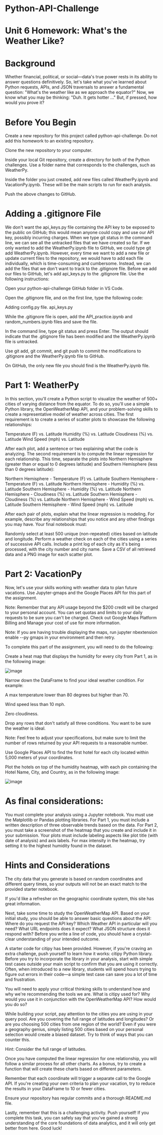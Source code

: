 # Python-API-Challenge

# Unit 6 Homework: What's the Weather Like?

# Background
Whether financial, political, or social—data's true power rests in its ability to answer questions definitively. So, let's take what you've learned about Python requests, APIs, and JSON traversals to answer a fundamental question: "What's the weather like as we approach the equator?"
Now, we know what you may be thinking: "Duh. It gets hotter ..."
But, if pressed, how would you prove it?

# Before You Begin


Create a new repository for this project called python-api-challenge. Do not add this homework to an existing repository.


Clone the new repository to your computer.


Inside your local Git repository, create a directory for both of the Python challenges. Use a folder name that corresponds to the challenges, such as WeatherPy.


Inside the folder you just created, add new files called WeatherPy.ipynb and VacationPy.ipynb. These will be the main scripts to run for each analysis.


Push the above changes to GitHub.



# Adding a .gitignore File
We don't want the api_keys.py file containing the API key to be exposed to the public on GitHub; this would mean anyone could copy and use our API key, possibly incurring charges.
When we type git status in the command line, we can see all the untracked files that we have created so far.
If we only wanted to add the WeatherPy.ipynb file to GitHub, we could type git add WeatherPy.ipynb. However, every time we want to add a new file or update current files to the repository, we would have to add each file individually, which is time-consuming and cumbersome. Instead, we can add the files that we don't want to track to the .gitignore file.
Before we add our files to GitHub, let's add api_keys.py to the .gitignore file. Use the following instructions:


Open your python-api-challenge GitHub folder in VS Code.


Open the .gitignore file, and on the first line, type the following code:



Adding config.py file.
api_keys.py




While the .gitignore file is open, add the API_practice.ipynb and random_numbers.ipynb files and save the file.


In the command line, type git status and press Enter. The output should indicate that the .gitignore file has been modified and the WeatherPy.ipynb file is untracked.


Use git add, git commit, and git push to commit the modifications to .gitignore and the WeatherPy.ipynb file to GitHub.


On GitHub, the only new file you should find is the WeatherPy.ipynb file.

# Part 1: WeatherPy
In this section, you'll create a Python script to visualize the weather of 500+ cities of varying distance from the equator. To do so, you'll use a simple Python library, the OpenWeatherMap API, and your problem-solving skills to create a representative model of weather across cities.
The first requirement is to create a series of scatter plots to showcase the following relationships:

Temperature (F) vs. Latitude
Humidity (%) vs. Latitude
Cloudiness (%) vs. Latitude
Wind Speed (mph) vs. Latitude

After each plot, add a sentence or two explaining what the code is analyzing.
The second requirement is to compute the linear regression for each relationship. This time, separate the plots into Northern Hemisphere (greater than or equal to 0 degrees latitude) and Southern Hemisphere (less than 0 degrees latitude):

Northern Hemisphere - Temperature (F) vs. Latitude
Southern Hemisphere - Temperature (F) vs. Latitude
Northern Hemisphere - Humidity (%) vs. Latitude
Southern Hemisphere - Humidity (%) vs. Latitude
Northern Hemisphere - Cloudiness (%) vs. Latitude
Southern Hemisphere - Cloudiness (%) vs. Latitude
Northern Hemisphere - Wind Speed (mph) vs. Latitude
Southern Hemisphere - Wind Speed (mph) vs. Latitude

After each pair of plots, explain what the linear regression is modeling. For example, describe any relationships that you notice and any other findings you may have.
Your final notebook must:

Randomly select at least 500 unique (non-repeated) cities based on latitude and longitude.
Perform a weather check on each of the cities using a series of successive API calls.
Include a print log of each city as it's being processed, with the city number and city name.
Save a CSV of all retrieved data and a PNG image for each scatter plot.


# Part 2: VacationPy
Now, let's use your skills working with weather data to plan future vacations. Use Jupyter-gmaps and the Google Places API for this part of the assignment.


Note: Remember that any API usage beyond the $200 credit will be charged to your personal account. You can set quotas and limits to your daily requests to be sure you can't be charged. Check out Google Maps Platform Billing and Manage your cost of use for more information.


Note: If you are having trouble displaying the maps, run jupyter nbextension enable --py gmaps in your environment and then retry.


To complete this part of the assignment, you will need to do the following:


Create a heat map that displays the humidity for every city from Part 1, as in the following image:

![image](https://user-images.githubusercontent.com/111756299/212762247-79dfbe2d-c3c2-47d5-94a7-af7f57d0b95e.png)


Narrow down the DataFrame to find your ideal weather condition. For example:


A max temperature lower than 80 degrees but higher than 70.


Wind speed less than 10 mph.


Zero cloudiness.


Drop any rows that don't satisfy all three conditions. You want to be sure the weather is ideal.


Note: Feel free to adjust your specifications, but make sure to limit the number of rows returned by your API requests to a reasonable number.




Use Google Places API to find the first hotel for each city located within 5,000 meters of your coordinates.


Plot the hotels on top of the humidity heatmap, with each pin containing the Hotel Name, City, and Country, as in the following image:

![image](https://user-images.githubusercontent.com/111756299/212932096-5100c9ac-b782-4025-acec-269742a34a22.png)



# As final considerations:

You must complete your analysis using a Jupyter notebook.
You must use the Matplotlib or Pandas plotting libraries.
For Part 1, you must include a written description of three observable trends based on the data.
For Part 2, you must take a screenshot of the heatmap that you create and include it in your submission.
Your plots must include labeling aspects like plot title (with date of analysis) and axis labels.
For max intensity in the heatmap, try setting it to the highest humidity found in the dataset.


# Hints and Considerations


The city data that you generate is based on random coordinates and different query times, so your outputs will not be an exact match to the provided starter notebook.


If you'd like a refresher on the geographic coordinate system, this site has great information.


Next, take some time to study the OpenWeatherMap API. Based on your initial study, you should be able to answer basic questions about the API: Where do you request the API key? Which Weather API in particular will you need? What URL endpoints does it expect? What JSON structure does it respond with? Before you write a line of code, you should have a crystal-clear understanding of your intended outcome.


A starter code for citipy has been provided. However, if you're craving an extra challenge, push yourself to learn how it works: citipy Python library. Before you try to incorporate the library in your analysis, start with simple test cases outside your main script to confirm that you are using it correctly. Often, when introduced to a new library, students will spend hours trying to figure out errors in their code—a simple test case can save you a lot of time and frustration.


You will need to apply your critical thinking skills to understand how and why we're recommending the tools we are. What is citipy used for? Why would you use it in conjunction with the OpenWeatherMap API? How would you do so?


While building your script, pay attention to the cities you are using in your query pool. Are you covering the full range of latitudes and longitudes? Or are you choosing 500 cities from one region of the world? Even if you were a geography genius, simply listing 500 cities based on your personal selection would create a biased dataset. Try to think of ways that you can counter this.


Hint: Consider the full range of latitudes.



Once you have computed the linear regression for one relationship, you will follow a similar process for all other charts. As a bonus, try to create a function that will create these charts based on different parameters.


Remember that each coordinate will trigger a separate call to the Google API. If you're creating your own criteria to plan your vacation, try to reduce the results in your DataFrame to 10 or fewer cities.


Ensure your repository has regular commits and a thorough README.md file.


Lastly, remember that this is a challenging activity. Push yourself! If you complete this task, you can safely say that you've gained a strong understanding of the core foundations of data analytics, and it will only get better from here. Good luck!



